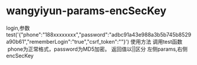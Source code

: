 # wangyiyun-params-encSecKey
login,参数
test('{"phone":"188xxxxxxxx","password":"adbc91a43e988a3b5b745b8529a90b61","rememberLogin":"true","csrf_token":""}')
使用方法 调用test函数  phone为正常格式，password为MD5加密。
返回值以||区分 左侧params,右侧encSecKey
